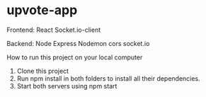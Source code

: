 # upvote-app


Frontend:
React
Socket.io-client

Backend:
Node
Express
Nodemon
cors
socket.io


How to run this project on your local computer

1. Clone this project
2. Run npm install in both folders to install all their dependencies.
3. Start both servers using npm start